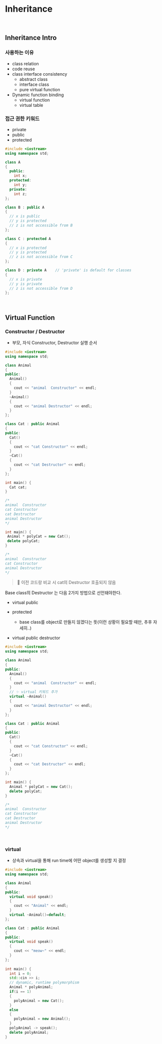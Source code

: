 # Inheritance

<br>

## Inheritance Intro

### 사용하는 이유
- class relation
- code reuse
- class interface consistency
  - abstract class
  - interface class
  - pure virtual function
- Dynamic function binding
  - virtual function
  - virtual table

### 접근 권한 키워드
- private 
- public
- protected

```cpp
#include <iostream>
using namespace std;

class A 
{
  public:
    int x;
  protected:
    int y;
  private:
    int z;      
};

class B : public A
{
  // x is public
  // y is protected
  // z is not accessible from B
};

class C : protected A
{
  // x is protected
  // y is protected
  // z is not accessible from C
};

class D : private A    // 'private' is default for classes
{
  // x is private
  // y is private
  // z is not accessible from D
};
```

<br>

## Virtual Function

### Constructor / Destructor

- 부모, 자식 Constructor, Destructor 실행 순서

```cpp
#include <iostream>
using namespace std;

class Animal
{
public:
  Animal()
  {
    cout << "animal  Constructor" << endl;
  }
  ~Animal()
  {
    cout << "animal Destructor" << endl;
  }
};

class Cat : public Animal
{
public: 
  Cat()
  {
    cout << "cat Constructor" << endl;
  }
  ~Cat()
  {
    cout << "cat Destructor" << endl;
  }
};

int main() {
  Cat cat;
}

/*
animal  Constructor
cat Constructor
cat Destructor
animal Destructor
*/
```

 ```cpp
 int main() {
  Animal * polyCat = new Cat();
  delete polyCat;
}

/*
animal  Constructor
cat Constructor
animal Destructor 
*/
```

> 🚨 이전 코드랑 비교 시 cat의 Destructor 호출되지 않음

Base class의 Destructor 는 다음 2가지 방법으로 선언돼야한다.

- virtual public
- protected 
  - base class를 object로 만들지 않겠다는 뜻(이런 상황이 필요할 때만, 추후 자세히..)


- virtual public destructor
  
```cpp
#include <iostream>
using namespace std;

class Animal
{
public:
  Animal()
  {
    cout << "animal  Constructor" << endl;
  }
  // ✨ virtual 키워드 추가
  virtual ~Animal()
  {
    cout << "animal Destructor" << endl;
  }
};

class Cat : public Animal
{
public: 
  Cat()
  {
    cout << "cat Constructor" << endl;
  }
  ~Cat()
  {
    cout << "cat Destructor" << endl;
  }
};

int main() {
  Animal * polyCat = new Cat();
  delete polyCat;
}

/*
animal  Constructor
cat Constructor
cat Destructor
animal Destructor
*/
```

<br>

### virtual
- 상속과 virtual을 통해 run time에 어떤 object를 생성할 지 결정 

```cpp
#include <iostream>
using namespace std;

class Animal
{
public:
  virtual void speak()
  {
    cout << "Animal" << endl;
  }
  virtual ~Animal()=default;
};

class Cat : public Animal
{
public: 
  virtual void speak()
  {
    cout << "meow~" << endl;
  }
};
 
int main() {
  int i = 0;
  std::cin >> i;
  // dynamic, runtime polymorphism
  Animal * polyAnimal;
  if(i == 1) 
  { 
    polyAnimal = new Cat();
  }
  else 
  {
    polyAnimal = new Animal();
  }
  polyAnimal -> speak();
  delete polyAnimal;
}
```
